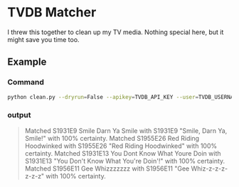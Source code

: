 # TVDB Matcher

I threw this together to clean up my TV media. Nothing special here, but it might save you time too.


## Example

### Command
```bash
python clean.py --dryrun=False --apikey=TVDB_API_KEY --user=TVDB_USERNAME --userkey=TVDB_USER_KEY --showid=TVDB_SHOW_ID /path/to/your/media
```

### output
> Matched S1931E9 Smile Darn Ya Smile with S1931E9 "Smile, Darn Ya, Smile!" with 100% certainty.
> Matched S1955E26 Red Riding Hoodwinked with S1955E26 "Red Riding Hoodwinked" with 100% certainty.
> Matched S1931E13 You Dont Know What Youre Doin with S1931E13 "You Don't Know What You're Doin'!" with 100% certainty.
> Matched S1956E11 Gee Whizzzzzzz with S1956E11 "Gee Whiz-z-z-z-z-z-z" with 100% certainty.
